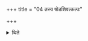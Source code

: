 +++
title = "04 तस्य षोडशिवत्कल्पः"

+++

<details><summary>थिते</summary>

तस्य षोडशिवत्कल्पः ४
</details>
